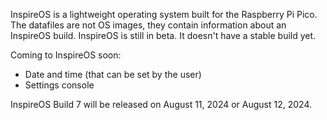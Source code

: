 InspireOS is a lightweight operating system built for the Raspberry Pi Pico.
The datafiles are not OS images, they contain information about an InspireOS build.
InspireOS is still in beta. It doesn't have a stable build yet.

Coming to InspireOS soon:
- Date and time (that can be set by the user)
- Settings console

InspireOS Build 7 will be released on August 11, 2024 or August 12, 2024.
